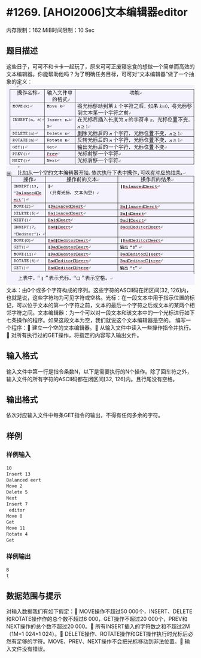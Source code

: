 # #1269. [AHOI2006]文本编辑器editor

内存限制：162 MiB时间限制：10 Sec

## 题目描述

这些日子，可可不和卡卡一起玩了，原来可可正废寝忘食的想做一个简单而高效的文本编辑器。你能帮助他吗？为了明确任务目标，可可对&ldquo;文本编辑器&rdquo;做了一个抽象的定义： ![](images/1267_1.jpg)![](images/1267_2.jpg) 文本：由0个或多个字符构成的序列。这些字符的ASCII码在闭区间[32, 126]内，也就是说，这些字符均为可见字符或空格。光标：在一段文本中用于指示位置的标记，可以位于文本的第一个字符之前，文本的最后一个字符之后或文本的某两个相邻字符之间。文本编辑器：为一个可以对一段文本和该文本中的一个光标进行如下七条操作的程序。如果这段文本为空，我们就说这个文本编辑器是空的。 编写一个程序： 建立一个空的文本编辑器。 从输入文件中读入一些操作指令并执行。 对所有执行过的GET操作，将指定的内容写入输出文件。

## 输入格式

输入文件中第一行是指令条数N，以下是需要执行的N个操作。除了回车符之外，输入文件的所有字符的ASCII码都在闭区间[32, 126]内。且行尾没有空格。

## 输出格式

依次对应输入文件中每条GET指令的输出，不得有任何多余的字符。

## 样例

### 样例输入

    
    10
    Insert 13
    Balanced eert
    Move 2
    Delete 5
    Next
    Insert 7
     editor
    Move 0
    Get
    Move 11
    Rotate 4
    Get
    
    

### 样例输出

    
    B
    t
    
    
    

## 数据范围与提示

对输入数据我们有如下假定： MOVE操作不超过50 000个，INSERT、DELETE和ROTATE操作作的总个数不超过6 000，GET操作不超过20 000个，PREV和NEXT操作的总个数不超过20 000。 所有INSERT插入的字符数之和不超过2M（1M=1 024*1 024）。 DELETE操作、ROTATE操作和GET操作执行时光标后必然有足够的字符。MOVE、PREV、NEXT操作不会把光标移动到非法位置。 输入文件没有错误。
